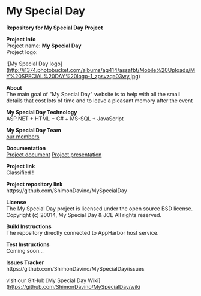 My Special Day
===============

<p><b>Repository for My Special Day Project</b></p>
<p>
<b>Project Info</b><br>
Project name: <b>My Special Day</b><br>
Project logo:<br>
</p>

![My Special Day logo] (http://i1374.photobucket.com/albums/ag414/assafbt/Mobile%20Uploads/MY%20SPECIAL%20DAY%20logo-1_zpsvzqa03wy.jpg)


<p>
<b>About</b><br>
The main goal of "My Special Day" website is to help with all the small details that cost lots of time and to leave a pleasant memory after the event
</p>

<p>
<b>My Special Day Technology</b><br>
ASP.NET + HTML + C# + MS-SQL + JavaScript <br>
</p>


<b>My Special Day Team</b><br>
[our members](https://github.com/ShimonDavino/MySpecialDay/wiki/Team-page)
<br>

<b>Documentation</b><br>
[ Project document](https://www.dropbox.com/s/d6opgxlb1luc3y6/paper%20.docx)
[ Project presentation](https://www.dropbox.com/s/kj4vj0t9gihiowx/presentation.pptx)
<p>
<b>Project link</b><br>
Classified !
</p>

<p>
<b> Project repository link</b><br>
https://github.com/ShimonDavino/MySpecialDay
</p>

<p>
<b>License</b><br>
The My Special Day project is licensed under the open source BSD license.<br>
Copyright (c) 20014, My Special Day & JCE All rights reserved.
</p>

<p>
<b>Build Instructions</b><br>
The repository directly connected to AppHarbor host service.
</p>

<p>
<b>Test Instructions</b><br>
Coming soon...
</p>

<p>
<b>Issues Tracker</b><br>
https://github.com/ShimonDavino/MySpecialDay/issues
</p>


visit our GitHub [My Special Day Wiki](https://github.com/ShimonDavino/MySpecialDay/wiki
